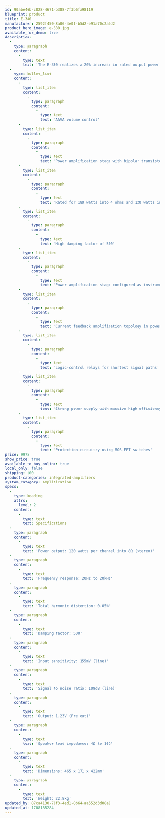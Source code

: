```yaml
---
id: 90abe46b-c828-4671-b388-7f3b6fa98119
blueprint: product
title: E-380
manufacturer: 2592f450-8a06-4e0f-b5d2-e91a70c2a3d2
product_hero_image: e-380.jpg
available_for_demo: true
description:
  -
    type: paragraph
    content:
      -
        type: text
        text: 'The E-380 realizes a 20% increase in rated output power thanks to a reinforced power amplification stage and power supply. The further evolved AAVA volume control system allows music enjoyment at any level without even the slightest degradation of signal quality. The power amplifier section utilizes the instrumentation amplifier principle to achieve outstanding S/N ratio. Low impedance design of the output circuitry results in a damping factor of 500, ensuring that the potential of every speaker can be brought out to the fullest. Enjoy a musical performance of amazing transparency and dynamism.'
  -
    type: bullet_list
    content:
      -
        type: list_item
        content:
          -
            type: paragraph
            content:
              -
                type: text
                text: 'AAVA volume control'
      -
        type: list_item
        content:
          -
            type: paragraph
            content:
              -
                type: text
                text: 'Power amplification stage with bipolar transistors in double parallel push-pull configuration'
      -
        type: list_item
        content:
          -
            type: paragraph
            content:
              -
                type: text
                text: 'Rated for 180 watts into 4 ohms and 120 watts into 8 ohms'
      -
        type: list_item
        content:
          -
            type: paragraph
            content:
              -
                type: text
                text: 'High damping factor of 500'
      -
        type: list_item
        content:
          -
            type: paragraph
            content:
              -
                type: text
                text: 'Power amplification stage configured as instrumentation amplifier'
      -
        type: list_item
        content:
          -
            type: paragraph
            content:
              -
                type: text
                text: 'Current feedback amplification topology in power amplification stage'
      -
        type: list_item
        content:
          -
            type: paragraph
            content:
              -
                type: text
                text: 'Logic-control relays for shortest signal paths'
      -
        type: list_item
        content:
          -
            type: paragraph
            content:
              -
                type: text
                text: 'Strong power supply with massive high-efficiency transformer and large filtering capacitors'
      -
        type: list_item
        content:
          -
            type: paragraph
            content:
              -
                type: text
                text: 'Protection circuitry using MOS-FET switches'
price: 9975
show_price: true
available_to_buy_online: true
local_only: false
shipping: 100
product-categories: integrated-amplifiers
system_category: amplification
specs:
  -
    type: heading
    attrs:
      level: 2
    content:
      -
        type: text
        text: Specifications
  -
    type: paragraph
    content:
      -
        type: text
        text: 'Power output: 120 watts per channel into 8Ω (stereo)'
  -
    type: paragraph
    content:
      -
        type: text
        text: 'Frequency response: 20Hz to 20kHz'
  -
    type: paragraph
    content:
      -
        type: text
        text: 'Total harmonic distortion: 0.05%'
  -
    type: paragraph
    content:
      -
        type: text
        text: 'Damping factor: 500'
  -
    type: paragraph
    content:
      -
        type: text
        text: 'Input sensitivity: 155mV (line)'
  -
    type: paragraph
    content:
      -
        type: text
        text: 'Signal to noise ratio: 109dB (line)'
  -
    type: paragraph
    content:
      -
        type: text
        text: 'Output: 1.23V (Pre out)'
  -
    type: paragraph
    content:
      -
        type: text
        text: 'Speaker load impedance: 4Ω to 16Ω'
  -
    type: paragraph
    content:
      -
        type: text
        text: 'Dimensions: 465 x 171 x 422mm'
  -
    type: paragraph
    content:
      -
        type: text
        text: 'Weight: 22.8kg'
updated_by: 87ca4130-78f3-4ed1-8b64-aa552d3d08a8
updated_at: 1708185284
---
```

